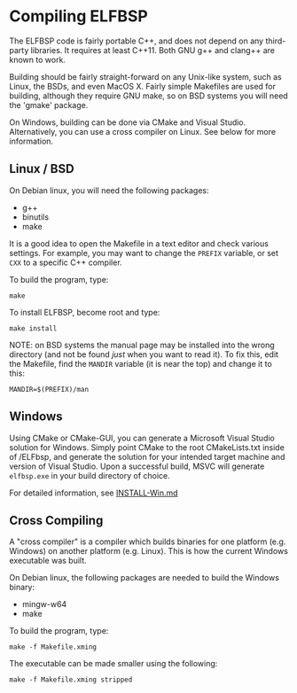 Compiling ELFBSP
===============

The ELFBSP code is fairly portable C++, and does not depend
on any third-party libraries.  It requires at least C++11.
Both GNU g++ and clang++ are known to work.

Building should be fairly straight-forward on any Unix-like
system, such as Linux, the BSDs, and even MacOS X.  Fairly
simple Makefiles are used for building, although they require
GNU make, so on BSD systems you will need the 'gmake' package.

On Windows, building can be done via CMake and Visual Studio.
Alternatively, you can use a cross compiler on Linux.  See
below for more information.


Linux / BSD
-----------

On Debian linux, you will need the following packages:

- g++
- binutils
- make

It is a good idea to open the Makefile in a text editor and
check various settings.  For example, you may want to change
the `PREFIX` variable, or set `CXX` to a specific C++ compiler.

To build the program, type:

    make

To install ELFBSP, become root and type:

    make install

NOTE: on BSD systems the manual page may be installed into
the wrong directory (and not be found *just* when you want to
read it).  To fix this, edit the Makefile, find the `MANDIR`
variable (it is near the top) and change it to this:

    MANDIR=$(PREFIX)/man


Windows
-------

Using CMake or CMake-GUI, you can generate a Microsoft Visual Studio
solution for Windows.  Simply point CMake to the root CMakeLists.txt
inside of /ELFbsp, and generate the solution for your intended target
machine and version of Visual Studio.  Upon a successful build,
MSVC will generate `elfbsp.exe` in your build directory of choice.

For detailed information, see [INSTALL-Win.md](INSTALL-Win.md)


Cross Compiling
---------------

A "cross compiler" is a compiler which builds binaries for
one platform (e.g. Windows) on another platform (e.g. Linux).
This is how the current Windows executable was built.

On Debian linux, the following packages are needed to build
the Windows binary:

- mingw-w64
- make

To build the program, type:

    make -f Makefile.xming

The executable can be made smaller using the following:

    make -f Makefile.xming stripped

